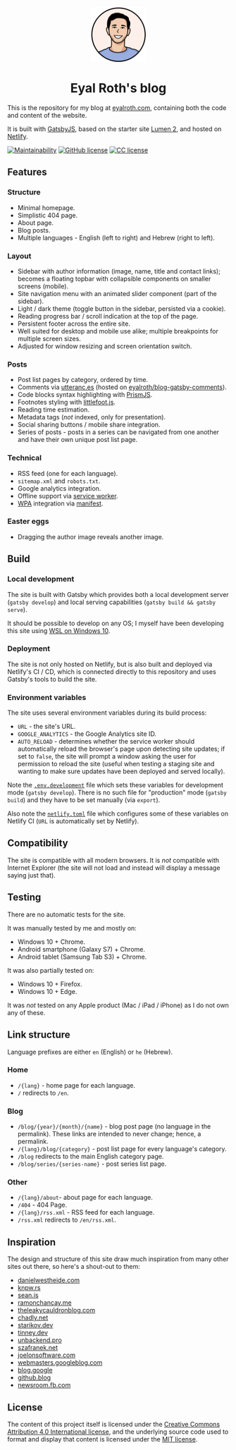 <p align="center">
  <a href="https://eyalroth.com">
    <img alt="Eyal Roth" src="src/images/icon2.png" width="125" />
  </a>
</p>
<h1 align="center">
  Eyal Roth's blog
</h1>

This is the repository for my blog at [eyalroth.com](https://eyalroth.com), containing both the code and content of the website.

 It is built with [GatsbyJS](https://github.com/gatsbyjs/gatsby), based on the starter site [Lumen 2](https://github.com/GatsbyCentral/gatsby-v2-starter-lumen), and hosted on [Netlify](https://www.netlify.com/).

 [![Maintainability](https://api.codeclimate.com/v1/badges/bf2409966a6163ad2b9e/maintainability)](https://codeclimate.com/github/eyalroth/blog-gatsby/maintainability) [![GitHub license](https://img.shields.io/badge/license-MIT-blue.svg)](https://github.com/eyalroth/blog-gatsby/blob/master/LICENSE) [![CC license](https://i.creativecommons.org/l/by/4.0/80x15.png)](http://creativecommons.org/licenses/by/4.0/)

## Features

### Structure

+ Minimal homepage.
+ Simplistic 404 page.
+ About page.
+ Blog posts.
+ Multiple languages - English (left to right) and Hebrew (right to left).

### Layout

+ Sidebar with author information (image, name, title and contact links); becomes a floating topbar with collapsible components on smaller screens (mobile).
+ Site navigation menu with an animated slider component (part of the sidebar).
+ Light / dark theme (toggle button in the sidebar, persisted via a cookie).
+ Reading progress bar / scroll indication at the top of the page.
+ Persistent footer across the entire site.
+ Well suited for desktop and mobile use alike; multiple breakpoints for multiple screen sizes.
+ Adjusted for window resizing and screen orientation switch.

### Posts

+ Post list pages by category, ordered by time.
+ Comments via [utteranc.es](https://utteranc.es/) (hosted on [eyalroth/blog-gatsby-comments](https://github.com/eyalroth/blog-gatsby-comments)).
+ Code blocks syntax highlighting with [PrismJS](https://prismjs.com/).
+ Footnotes styling with [littlefoot.js](https://github.com/goblindegook/littlefoot).
+ Reading time estimation.
+ Metadata tags (*not* indexed, only for presentation).
+ Social sharing buttons / mobile share integration.
+ Series of posts - posts in a series can be navigated from one another and have their own unique post list page.
 
### Technical

+ RSS feed (one for each language).
+ `sitemap.xml` and `robots.txt`.
+ Google analytics integration.
+ Offline support via [service worker](https://developer.mozilla.org/en-US/docs/Web/API/Service_Worker_API).
+ [WPA](https://en.wikipedia.org/wiki/Progressive_web_applications) integration via [manifest](https://developer.mozilla.org/en-US/docs/Web/Manifest).

### Easter eggs

+ Dragging the author image reveals another image. 

## Build

### Local development

The site is built with Gatsby which provides both a local development server (`gatsby develop`) and local serving capabilities (`gatsby build && gatsby serve`).

It should be possible to develop on any OS; I myself have been developing this site using [WSL on Windows 10](https://en.wikipedia.org/wiki/Windows_Subsystem_for_Linux).

### Deployment

The site is not only hosted on Netlify, but is also built and deployed via Netlify's CI / CD, which is connected directly to this repository and uses Gatsby's tools to build the site.

### Environment variables

The site uses several environment variables during its build process:
 + `URL` - the site's URL.
 + `GOOGLE_ANALYTICS` - the Google Analytics site ID.
 + `AUTO_RELOAD` - determines whether the service worker should automatically reload the browser's page upon detecting site updates; if set to `false`, the site will prompt a window asking the user for permission to reload the site (useful when testing a staging site and wanting to make sure updates have been deployed and served locally).

Note the [`.env.development`](.env.development) file which sets these variables for development mode (`gatsby develop`). There is no such file for "production" mode (`gatsby build`) and they have to be set manually (via `export`).

Also note the [`netlify.toml`](netlify.toml) file which configures some of these variables on Netlify CI (`URL` is automatically set by Netlify). 

## Compatibility

The site is compatible with all modern browsers. It is *not* compatible with Internet Explorer (the site will not load and instead will display a message saying just that).

## Testing

There are no automatic tests for the site.

It was manually tested by me and mostly on:
+ Windows 10 + Chrome.
+ Android smartphone (Galaxy S7) + Chrome.
+ Android tablet (Samsung Tab S3) + Chrome.

It was also partially tested on:
* Windows 10 + Firefox.
* Windows 10 + Edge.

It was *not* tested on any Apple product (Mac / iPad / iPhone) as I do not own any of these. 

## Link structure

Language prefixes are either `en` (English) or `he` (Hebrew).

### Home
+ `/{lang}` - home page for each language.
+ `/` redirects to `/en`.

### Blog
+ `/blog/{year}/{month}/{name}` - blog post page (no language in the permalink). These links are intended to never change; hence, a permalink.
+ `/{lang}/blog/{category}` - post list page for every language's category.
+ `/blog` redirects to the main English category page.
+ `/blog/series/{series-name}` - post series list page. 

### Other
+ `/{lang}/about`- about page for each language.
+ `/404` - 404 Page.
+ `/{lang}/rss.xml` - RSS feed for each language.
+ `/rss.xml` redirects to `/en/rss.xml`.

## Inspiration

The design and structure of this site draw much inspiration from many other sites out there, so here's a shout-out to them:
+ [danielwestheide.com](https://danielwestheide.com)
+ [knpw.rs](https://knpw.rs)
+ [sean.is](https://sean.is)
+ [ramonchancay.me](https://ramonchancay.me)
+ [theleakycauldronblog.com](https://theleakycauldronblog.com)
+ [chadly.net](https://chadly.net)
+ [starikov.dev](https://starikov.dev)
+ [tinney.dev](https://tinney.dev/)
+ [unbackend.pro](https://www.unbackend.pro/)
+ [szafranek.net](https://szafranek.net/)
+ [joelonsoftware.com](https://www.joelonsoftware.com)
+ [webmasters.googleblog.com](https://webmasters.googleblog.com/)
+ [blog.google](https://www.blog.google/)
+ [github.blog](https://github.blog/)
+ [newsroom.fb.com](https://newsroom.fb.com/)

## License  

The content of this project itself is licensed under the [Creative Commons Attribution 4.0 International license](https://creativecommons.org/licenses/by/4.0/), and the underlying source code used to format and display that content is licensed under the [MIT license](LICENSE).